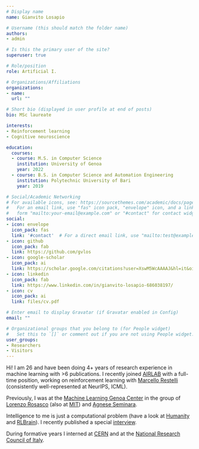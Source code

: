 ```yaml
---
# Display name
name: Gianvito Losapio

# Username (this should match the folder name)
authors:
- admin

# Is this the primary user of the site?
superuser: true

# Role/position
role: Artificial I.

# Organizations/Affiliations
organizations:
- name: 
  url: ""

# Short bio (displayed in user profile at end of posts)
bio: MSc laureate

interests:
- Reinforcement learning
- Cognitive neuroscience

education:
  courses:
  - course: M.S. in Computer Science
    institution: University of Genoa
    year: 2022
  - course: B.S. in Computer Science and Automation Engineering
    institution: Polytechnic University of Bari
    year: 2019

# Social/Academic Networking
# For available icons, see: https://sourcethemes.com/academic/docs/page-builder/#icons
#   For an email link, use "fas" icon pack, "envelope" icon, and a link in the
#   form "mailto:your-email@example.com" or "#contact" for contact widget.
social:
- icon: envelope
  icon_pack: fas
  link: '#contact'  # For a direct email link, use "mailto:test@example.org".
- icon: github
  icon_pack: fab
  link: https://github.com/gvlos
- icon: google-scholar
  icon_pack: ai
  link: https://scholar.google.com/citations?user=XswM5WcAAAAJ&hl=it&oi=ao
- icon: linkedin
  icon_pack: fab
  link: https://www.linkedin.com/in/gianvito-losapio-686038197/
- icon: cv
  icon_pack: ai
  link: files/cv.pdf

# Enter email to display Gravatar (if Gravatar enabled in Config)
email: ""

# Organizational groups that you belong to (for People widget)
#   Set this to `[]` or comment out if you are not using People widget.
user_groups:
- Researchers
- Visitors
---
```


Hi! I am 26 and have been doing 4+ years of research experience in machine learning with >6 publications. I recently joined [AIRLAB](https://airlab.deib.polimi.it/) with a full-time position, working on reinforcement learning with [Marcello Restelli](https://rl.airlab.deib.polimi.it/) (consistently well-represented at NeurIPS, ICML).
<!-- My research ambition is to use deep reinforcement learning to address fundamental questions in cognitive neuroscience and develop smarter artificial intelligence algorithms. -->

Previously, I was at the [Machine Learning Genoa Center](https://malga.unige.it/) in the group of [Lorenzo Rosasco](http://web.mit.edu/lrosasco/www/) (also at [MIT](https://cbmm.mit.edu/about/people/rosasco)) and [Agnese Seminara](http://www3.dicca.unige.it/aseminara/).

Intelligence to me is just a computational problem (have a look at [Humanity](https://gvlosapio.netlify.app/files/Humanity.pdf) and [RLBrain](https://gvlosapio.netlify.app/files/RLBrain.pdf)). I recently published a special [interview](https://www.linkedin.com/posts/malga-machine-learning-genoa-center_facultyspotlight-physics-ai-activity-7048632972110880768-3oEk).

<!--I really enjoy discussing most pressing questions in science and technology.-->

During formative years I interned at [CERN](https://home.cern/) and at the [National Research Council of Italy](https://www.stiima.cnr.it/en/index.php?sez=9).
